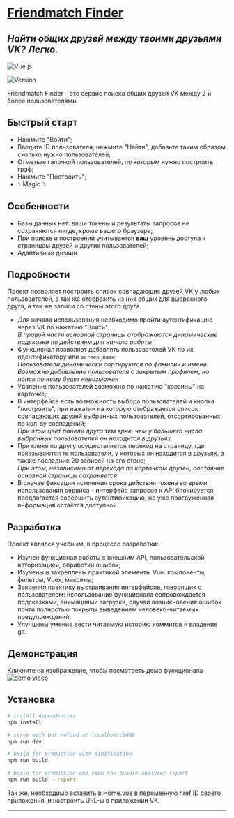 # [Friendmatch Finder](https://medrenguard.github.io/friendmatch_finder/)

## _Найти общих друзей между твоими друзьями VK? Легко._

![Vue.js](https://img.shields.io/badge/vuejs-%2335495e.svg?style=for-the-badge&logo=vuedotjs&logoColor=%234FC08D)

![Version](https://img.shields.io/github/v/release/Medrenguard/friendmatch_finder)

Friendmatch Finder - это сервис поиска общих друзей VK между 2 и более пользователями.

## Быстрый старт

- Нажмите "Войти";
- Введите ID пользователя, нажмите "Найти", добавьте таким образом сколько нужно пользователей;
- Отметьте галочкой пользователей, по которым нужно построить граф;
- Нажмите "Построить";
- ✨Magic ✨

## Особенности

- Базы данных нет: ваши токены и результаты запросов не сохраняются нигде, кроме вашего браузера;
- При поиске и построении учитывается **ваш** уровень доступа к страницам друзей и других пользователей;
- Адаптивный дизайн

## Подробности

Проект позволяет построить список совпадающих друзей VK у любых пользователей, а так же отобразить из них общих для выбранного друга, а так же записи со стены этого друга.

- Для начала использования необходимо пройти аутентификацию через VK по нажатию "Войти";<br/>
  _В правой части основной страницы отображаются динамические подсказки по действиям для начала работы_
- Функционал позволяет добавлять пользователей VK по их идентификатору или `screen_name`;<br/>
  _Пользователи динамически сортируются по фамилии и имени._<br/>
  _Возможно добавление пользователя с закрытым профилем, но поиск по нему будет невозможен_
- Удаление пользователей возможно по нажатию "корзины" на карточке;
- В интерфейсе есть возможность выбора пользователей и кнопка "построить", при нажатии на которую отображается список совпадающих друзей выбранных пользователей, отсортированных по кол-ву совпадений;<br/>
  _При этом цвет панели друга тем ярче, чем у большего числа выбранных пользователей он находится в друзьях_
- При клике по другу осуществляется переход на страницу, где показываются те пользователи, у которых он находится в друзьях, а также последние 20 записей на его стене;<br/>
  _При этом, независимо от перехода по карточкам друзей, состояние основной страницы сохраняется_
- В случае фиксации истечения срока действия токена во время использования сервиса - интерфейс запросов к API блокируется, предлагается совершить аутентификацию, но уже прогруженная информация остаётся доступной.

## Разработка

Проект являлся учебным, в процессе разработки:

- Изучен функционал работы с внешним API, пользовательской авторизацией, обработки ошибок;
- Изучены и закреплены практикой элементы Vue: компоненты, фильтры, Vuex, миксины;
- Закрепил практику выстраивания интерфейсов, говорящих с пользователем: использование функционала сопровождается подсказками, анимациями загрузки, случаи возникновения ошибок почти полностью покрыты выведением человеко-читаемых предупреждений;
- Улучшены умение вести читаемую историю коммитов и владение git.

## Демонстрация

Кликните на изображение, чтобы посмотреть демо функционала<br/>
[![demo video](https://user-images.githubusercontent.com/58890094/208266304-bd1d11ed-0dbe-4c88-8afc-89b4fd584d6c.png)](https://www.youtube.com/watch?v=phA494EzrSY)

## Установка

```bash
# install dependencies
npm install

# serve with hot reload at localhost:8080
npm run dev

# build for production with minification
npm run build

# build for production and view the bundle analyzer report
npm run build --report
```

Так же, необходимо вставить в Home.vue в переменную href ID своего приложения, и настроить URL-ы в приложении VK.

---
